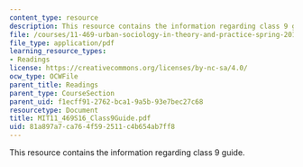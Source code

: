 ```yaml
---
content_type: resource
description: This resource contains the information regarding class 9 guide.
file: /courses/11-469-urban-sociology-in-theory-and-practice-spring-2016/81a897a7ca764f592511c4b654ab7ff8_MIT11_469S16_Class9Guide.pdf
file_type: application/pdf
learning_resource_types:
- Readings
license: https://creativecommons.org/licenses/by-nc-sa/4.0/
ocw_type: OCWFile
parent_title: Readings
parent_type: CourseSection
parent_uid: f1ecff91-2762-bca1-9a5b-93e7bec27c68
resourcetype: Document
title: MIT11_469S16_Class9Guide.pdf
uid: 81a897a7-ca76-4f59-2511-c4b654ab7ff8
---
```

This resource contains the information regarding class 9 guide.
